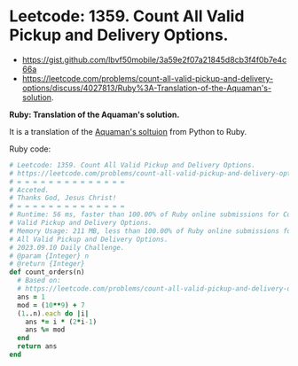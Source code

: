 # Leetcode: 1359. Count All Valid Pickup and Delivery Options.

- https://gist.github.com/lbvf50mobile/3a59e2f07a21845d8cb3f4f0b7e4c66a
- https://leetcode.com/problems/count-all-valid-pickup-and-delivery-options/discuss/4027813/Ruby%3A-Translation-of-the-Aquaman's-solution.


**Ruby: Translation of the Aquaman's solution.**

It is a translation of the [Aquaman's soltuion](https://leetcode.com/problems/count-all-valid-pickup-and-delivery-options/discuss/516941/Python-O(n)-with-detailed-explanations) from Python to Ruby.

Ruby code:
```Ruby
# Leetcode: 1359. Count All Valid Pickup and Delivery Options.
# https://leetcode.com/problems/count-all-valid-pickup-and-delivery-options/
# = = = = = = = = = = = = = =
# Acceted.
# Thanks God, Jesus Christ!
# = = = = = = = = = = = = = =
# Runtime: 56 ms, faster than 100.00% of Ruby online submissions for Count All
# Valid Pickup and Delivery Options.
# Memory Usage: 211 MB, less than 100.00% of Ruby online submissions for Count
# All Valid Pickup and Delivery Options.
# 2023.09.10 Daily Challenge.
# @param {Integer} n
# @return {Integer}
def count_orders(n)
  # Based on:
  # https://leetcode.com/problems/count-all-valid-pickup-and-delivery-options/discuss/516941/Python-O(n)-with-detailed-explanations
  ans = 1
  mod = (10**9) + 7
  (1..n).each do |i|
    ans *= i * (2*i-1)
    ans %= mod
  end
  return ans
end
```
